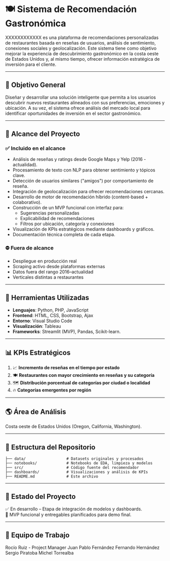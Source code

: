 
# 🍽️ Sistema de Recomendación Gastronómica

XXXXXXXXXXXX es una plataforma de recomendaciones personalizadas de restaurantes basada en reseñas de usuarios, análisis de sentimiento, conexiones sociales y geolocalización. Este sistema tiene como objetivo mejorar la experiencia de descubrimiento gastronómico en la costa oeste de Estados Unidos y, al mismo tiempo, ofrecer información estratégica de inversión para el cliente.

---

## 🎯 Objetivo General

Diseñar y desarrollar una solución inteligente que permita a los usuarios descubrir nuevos restaurantes alineados con sus preferencias, emociones y ubicación. A su vez, el sistema ofrece análisis del mercado local para identificar oportunidades de inversión en el sector gastronómico.

---

## 🧭 Alcance del Proyecto

### ✅ Incluido en el alcance

- Análisis de reseñas y ratings desde Google Maps y Yelp (2016 - actualidad).
- Procesamiento de texto con NLP para obtener sentimiento y tópicos clave.
- Detección de usuarios similares ("amigos") por comportamiento de reseña.
- Integración de geolocalización para ofrecer recomendaciones cercanas.
- Desarrollo de motor de recomendación híbrido (content-based + colaborativo).
- Construcción de un MVP funcional con interfaz para:
  - Sugerencias personalizadas
  - Explicabilidad de recomendaciones
  - Filtros por ubicación, categoría y conexiones
- Visualización de KPIs estratégicos mediante dashboards y gráficos.
- Documentación técnica completa de cada etapa.

### ⛔ Fuera de alcance

- Despliegue en producción real
- Scraping activo desde plataformas externas
- Datos fuera del rango 2016–actualidad
- Verticales distintas a restaurantes

---

## 🧰 Herramientas Utilizadas

- **Lenguajes**: Python, PHP, JavaScript
- **Frontend**: HTML, CSS, Bootstrap, Ajax
- **Entorno**: Visual Studio Code
- **Visualización**: Tableau
- **Frameworks**: Streamlit (MVP), Pandas, Scikit-learn.

---

## 📊 KPIs Estratégicos

1. 📈 **Incremento de reseñas en el tiempo por estado**
2. 🍽️ **Restaurantes con mayor crecimiento en reseñas y su categoría**
3. 🗺️ **Distribución porcentual de categorías por ciudad o localidad**
4. 🔥 **Categorías emergentes por región**

---

## 🌎 Área de Análisis

Costa oeste de Estados Unidos (Oregon, California, Washington).

---

## 📁 Estructura del Repositorio

```
├── data/                  # Datasets originales y procesados
├── notebooks/             # Notebooks de EDA, limpieza y modelos
├── src/                   # Código fuente del recomendador
├── dashboards/            # Visualizaciones y análisis de KPIs
├── README.md              # Este archivo
```

---

## 📌 Estado del Proyecto

✅ En desarrollo – Etapa de integración de modelos y dashboards.  
🚀 MVP funcional y entregables planificados para demo final.

---

## 👥 Equipo de Trabajo

Rocío Ruiz - Project Manager
Juan Pablo Fernández
Fernando Hernández
Sergio Piratoba
Michel Torrealba
